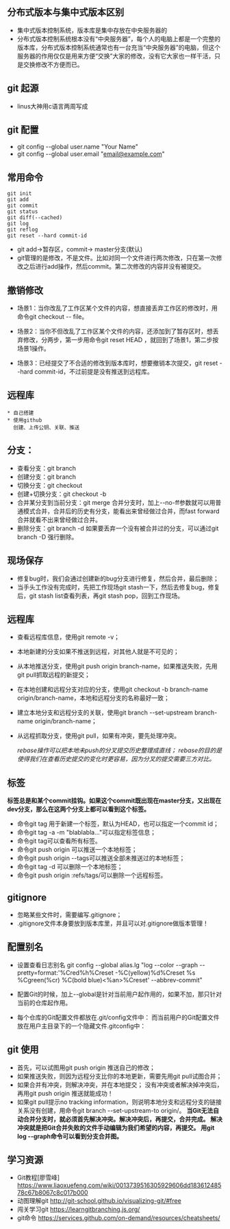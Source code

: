 ## 分布式版本与集中式版本区别
+ 集中式版本控制系统，版本库是集中存放在中央服务器的
+ 分布式版本控制系统根本没有“中央服务器”，每个人的电脑上都是一个完整的版本库，分布式版本控制系统通常也有一台充当“中央服务器”的电脑，但这个服务器的作用仅仅是用来方便“交换”大家的修改，没有它大家也一样干活，只是交换修改不方便而已。

## git 起源
* linus大神用c语言两周写成

## git 配置
* git config --global user.name "Your Name"
* git config --global user.email "email@example.com"

## 常用命令
```
git init
git add
git commit
git status
git diff(--cached)
git log
git reflog
git reset --hard commit-id
```
* git add->暂存区，commit-> master分支(默认)
* git管理的是修改，不是文件。比如对同一个文件进行两次修改，只在第一次修改之后进行add操作，然后commit。第二次修改的内容并没有被提交。

## 撤销修改
* 场景1：当你改乱了工作区某个文件的内容，想直接丢弃工作区的修改时，用命令git checkout -- file。

* 场景2：当你不但改乱了工作区某个文件的内容，还添加到了暂存区时，想丢弃修改，分两步，第一步用命令git reset HEAD <file>，就回到了场景1，第二步按场景1操作。

* 场景3：已经提交了不合适的修改到版本库时，想要撤销本次提交，git reset --hard commit-id，不过前提是没有推送到远程库。

## 远程库
	* 自己搭建
	* 使用github
	  创建、上传公钥、关联、推送

## 分支：
* 查看分支：git branch
* 创建分支：git branch <name>
* 切换分支：git checkout <name>
* 创建+切换分支：git checkout -b <name>
* 合并某分支到当前分支：git merge <name>
	合并分支时，加上--no-ff参数就可以用普通模式合并，合并后的历史有分支，能看出来曾经做过合并，而fast forward合并就看不出来曾经做过合并。
* 删除分支：git branch -d <name>
	如果要丢弃一个没有被合并过的分支，可以通过git branch -D <name>强行删除。

## 现场保存
* 修复bug时，我们会通过创建新的bug分支进行修复，然后合并，最后删除；
* 当手头工作没有完成时，先把工作现场git stash一下，然后去修复bug，修复后，git stash list查看列表，再git stash pop，回到工作现场。

## 远程库

* 查看远程库信息，使用git remote -v；
* 本地新建的分支如果不推送到远程，对其他人就是不可见的；
* 从本地推送分支，使用git push origin branch-name，如果推送失败，先用git pull抓取远程的新提交；
* 在本地创建和远程分支对应的分支，使用git checkout -b branch-name origin/branch-name，本地和远程分支的名称最好一致；
* 建立本地分支和远程分支的关联，使用git branch --set-upstream branch-name origin/branch-name；
* 从远程抓取分支，使用git pull，如果有冲突，要先处理冲突。

  *rebase操作可以把本地未push的分叉提交历史整理成直线；
rebase的目的是使得我们在查看历史提交的变化时更容易，因为分叉的提交需要三方对比。*

## 标签

**标签总是和某个commit挂钩。如果这个commit既出现在master分支，又出现在dev分支，那么在这两个分支上都可以看到这个标签。**

* 命令git tag <tagname>用于新建一个标签，默认为HEAD，也可以指定一个commit id；
* 命令git tag -a <tagname> -m "blablabla..."可以指定标签信息；
* 命令git tag可以查看所有标签。
* 命令git push origin <tagname>可以推送一个本地标签；
* 命令git push origin --tags可以推送全部未推送过的本地标签；
* 命令git tag -d <tagname>可以删除一个本地标签；
* 命令git push origin :refs/tags/<tagname>可以删除一个远程标签。

## gitignore
* 忽略某些文件时，需要编写.gitignore；
* .gitignore文件本身要放到版本库里，并且可以对.gitignore做版本管理！

## 配置别名

* 设置查看日志别名
  git config --global alias.lg "log --color --graph --pretty=format:'%Cred%h%Creset -%C(yellow)%d%Creset %s %Cgreen(%cr) %C(bold blue)<%an>%Creset' --abbrev-commit"

* 配置Git的时候，加上--global是针对当前用户起作用的，如果不加，那只针对当前的仓库起作用。
* 每个仓库的Git配置文件都放在.git/config文件中：
而当前用户的Git配置文件放在用户主目录下的一个隐藏文件.gitconfig中：

## git 使用

* 首先，可以试图用git push origin <branch-name>推送自己的修改；
* 如果推送失败，则因为远程分支比你的本地更新，需要先用git pull试图合并；
* 如果合并有冲突，则解决冲突，并在本地提交；
  没有冲突或者解决掉冲突后，再用git push origin <branch-name>推送就能成功！
* 如果git pull提示no tracking information，则说明本地分支和远程分支的链接关系没有创建，用命令git branch --set-upstream-to <branch-name> origin/<branch-name>。
**当Git无法自动合并分支时，就必须首先解决冲突。解决冲突后，再提交，合并完成。
解决冲突就是把Git合并失败的文件手动编辑为我们希望的内容，再提交。
用git log --graph命令可以看到分支合并图。**

## 学习资源
* Git教程[廖雪峰]
https://www.liaoxuefeng.com/wiki/0013739516305929606dd18361248578c67b8067c8c017b000
* 动图理解git
http://git-school.github.io/visualizing-git/#free
* 闯关学习git
https://learngitbranching.js.org/
* git命令
https://services.github.com/on-demand/resources/cheatsheets/

